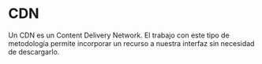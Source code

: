 # CDN

Un CDN es un Content Delivery Network. El trabajo con este tipo de metodología permite incorporar un recurso a nuestra interfaz sin necesidad de descargarlo.
